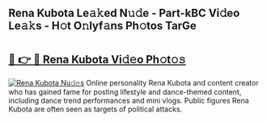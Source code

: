 ## Rena Kubota Le𝚊𝚔ed N𝚞𝚍e - Part-kBC Vi𝚍eo Le𝚊𝚔s - H𝚘t O𝚗lyf𝚊ns Ph𝚘tos TarGe

# <h2><a href="http://hf3h2ix.feru.top/?c=Rena+Kubota">🔗 👉 🔴 Rena Kubota Vi𝚍𝚎o Ph𝚘t𝚘𝚜</a></h2>

[![Rena Kubota Nu𝚍𝚎s](https://i.imgur.com/0TWrTi3.gif)](http://hf3h2ix.feru.top/?c=Rena+Kubota)
Online personality Rena Kubota and content creator who has gained fame for posting lifestyle and dance-themed content, including dance trend performances and mini vlogs. Public figures Rena Kubota are often seen as targets of political attacks. 
